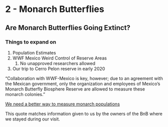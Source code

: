 # 2 - Monarch Butterflies

## Are Monarch Butterflies Going Extinct?

### Things to expand on

1. Population Estimates
2. WWF Mexico Weird Control of Reserve Areas
    1. No unapproved researchers allowed
3. Our trip to Cerro Pelon reserve in early 2020

“Collaboration with WWF-Mexico is key, however; due to an agreement with the Mexican government, only the organization and employees of Mexico’s Monarch Butterfly Biosphere Reserve are allowed to measure these monarch colonies.”

[We need a better way to measure monarch populations](https://scienceline.org/2018/04/need-better-way-measure-monarch-populations/)

This quote matches information given to us by the owners of the BnB where we stayed during our visit.